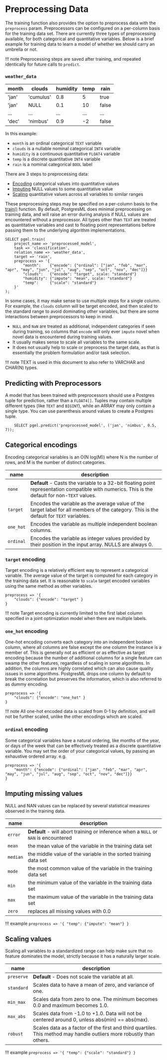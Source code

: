 # Preprocessing Data

The training function also provides the option to preprocess data with the `preprocess` param. Preprocessors can be configured on a per-column basis for the training data set. There are currently three types of preprocessing available, for both categorical and quantitative variables. Below is a brief example for training data to learn a model of whether we should carry an umbrella or not.

!!! note
    Preprocessing steps are saved after training, and repeated identically for future calls to `predict`.

### `weather_data`
| **month** | **clouds** | **humidity** | **temp** | **rain** | 
|-----------|------------|--------------|----------|----------|
| 'jan'     | 'cumulus'  | 0.8          | 5        | true     |
| 'jan'     | NULL       | 0.1          | 10       | false    |
| …         | …          | …            | …        | …        | 
| 'dec'     | 'nimbus'   | 0.9          | -2       | false    |

In this example: 
- `month` is an ordinal categorical `TEXT` variable
- `clouds` is a nullable nominal categorical `INT4` variable
- `humidity` is a continuous quantitative `FLOAT4` variable
- `temp` is a discrete quantitative `INT4` variable
- `rain` is a nominal categorical `BOOL` label

There are 3 steps to preprocessing data:

 - [Encoding](#categorical-encoding) categorical values into quantitative values
 - [Imputing](#imputing-missing-values) NULL values to some quantitative value
 - [Scaling](#scaling-values) quantitative values across all variables to similar ranges

These preprocessing steps may be specified on a per-column basis to the [train()](/user_guides/training/overview/) function. By default, PostgresML does minimal preprocessing on training data, and will raise an error during analysis if NULL values are encountered without a preprocessor. All types other than `TEXT` are treated as quantitative variables and cast to floating point representations before passing them to the underlying algorithm implementations.   

```postgresql title="pgml.train()"
SELECT pgml.train(
    project_name => 'preprocessed_model', 
    task => 'classification', 
    relation_name => 'weather_data',
    target => 'rain', 
    preprocess => '{
        "month":    {"encode": {"ordinal": ["jan", "feb", "mar", "apr", "may", "jun", "jul", "aug", "sep", "oct", "nov", "dec"]}}
        "clouds":   {"encode": "target", scale: "standard"}
        "humidity": {"impute": "mean", scale: "standard"}
        "temp":     {"scale": "standard"}
    }'
);
```

In some cases, it may make sense to use multiple steps for a single column. For example, the `clouds` column will be target encoded, and then scaled to the standard range to avoid dominating other variables, but there are some interactions between preprocessors to keep in mind. 

- `NULL` and `NaN` are treated as additional, independent categories if seen during training, so columns that `encode` will only ever `impute` novel when novel data is encountered during training values.
- It usually makes sense to scale all variables to the same scale.
- It does not usually help to scale or preprocess the target data, as that is essentially the problem formulation and/or task selection.

!!! note
    TEXT is used in this document to also refer to VARCHAR and CHAR(N) types.

## Predicting with Preprocessors

A model that has been trained with preprocessors should use a Postgres tuple for prediction, rather than a `FLOAT4[]`. Tuples may contain multiple different types (like `TEXT` and `BIGINT`), while an ARRAY may only contain a single type. You can use parenthesis around values to create a Postgres tuple.

```postgresql title="pgml.predict()"
    SELECT pgml.predict('preprocessed_model', ('jan', 'nimbus', 0.5, 7));
```

## Categorical encodings
Encoding categorical variables is an O(N log(M)) where N is the number of rows, and M is the number of distinct categories.   

| **name**  | **description**                                                                                                                                 | 
|-----------|-------------------------------------------------------------------------------------------------------------------------------------------------|
| `none`    | **Default** - Casts the variable to a 32-bit floating point representation compatible with numerics. This is the default for non-`TEXT` values. |
| `target`  | Encodes the variable as the average value of the target label for all members of the category. This is the default for `TEXT` variables.        |
| `one_hot` | Encodes the variable as multiple independent boolean columns.                                                                                   |
| `ordinal` | Encodes the variable as integer values provided by their position in the input array. NULLS are always 0.                                       |

### `target` encoding
Target encoding is a relatively efficient way to represent a categorical variable. The average value of the target is computed for each category in the training data set. It is reasonable to `scale` target encoded variables using the same method as other variables. 
```
preprocess => '{
    "clouds": {"encode": "target" }
}
```

!!! note 
    Target encoding is currently limited to the first label column specified in a joint optimization model when there are multiple labels.

### `one_hot` encoding
One-hot encoding converts each category into an independent boolean column, where all columns are false except the one column the instance is a member of. This is generally not as efficient or as effective as target encoding because the number of additional columns for a single feature can swamp the other features, regardless of scaling in some algorithms. In addition, the columns are highly correlated which can also cause quality issues in some algorithms. PostgresML drops one column by default to break the correlation but preserves the information, which is also referred to as dummy encoding. 
```
preprocess => '{
    "clouds": {"encode": "one_hot" }
}
```
!!! note
    All one-hot encoded data is scaled from 0-1 by definition, and will not be further scaled, unlike the other encodings which are scaled. 

### `ordinal` encoding
Some categorical variables have a natural ordering, like months of the year, or days of the week that can be effectively treated as a discrete quantitative variable. You may set the order of your categorical values, by passing an exhaustive ordered array. e.g. 
```
preprocess => '{
    "month": {"encode": {"ordinal": ["jan", "feb", "mar", "apr", "may", "jun", "jul", "aug", "sep", "oct", "nov", "dec"]}}
}
```

## Imputing missing values
NULL and NAN values can be replaced by several statistical measures observed in the training data.

| **name** | **description**                                                                       | 
|----------|---------------------------------------------------------------------------------------|
| `error`    | **Default** - will abort training or inference when a `NULL` or `NAN` is encountered |
| `mean`     | the mean value of the variable in the training data set                               |
| `median`   | the middle value of the variable in the sorted training data set                      |
| `mode`     | the most common value of the variable in the training data set                        |
| `min`      | the minimum value of the variable in the training data set                            |
| `max`      | the maximum value of the variable in the training data set                            |
| `zero`     | replaces all missing values with 0.0                                                  |

!!! example 
    ```
    preprocess => '{
        "temp": {"impute": "mean"}
    }
    ```

## Scaling values
Scaling all variables to a standardized range can help make sure that no feature dominates the model, strictly because it has a naturally larger scale.  

| **name**   | **description**                                                                                                       | 
|------------|-----------------------------------------------------------------------------------------------------------------------|
| `preserve` | **Default** - Does not scale the variable at all.                                                                     |
| `standard` | Scales data to have a mean of zero, and variance of one.                                                              |
| `min_max`  | Scales data from zero to one. The minimum becomes 0.0 and maximum becomes 1.0.                                        |
| `max_abs`  | Scales data from -1.0 to +1.0. Data will not be centered around 0, unless abs(min) == abs(max).                       |
| `robust`   | Scales data as a factor of the first and third quartiles. This method may handle outliers more robustly than others.  |

!!! example 
    ```
    preprocess => '{
        "temp": {"scale": "standard"}
    }
    ```

